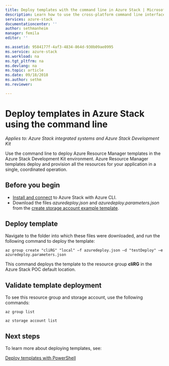 ```yaml
---
title: Deploy templates with the command line in Azure Stack | Microsoft Docs
description: Learn how to use the cross-platform command line interface (CLI) to deploy templates to Azure Stack.
services: azure-stack
documentationcenter: ''
author: sethmanheim
manager: femila
editor: ''

ms.assetid: 9584177f-4af3-4834-864d-930b09ae0995
ms.service: azure-stack
ms.workload: na
ms.tgt_pltfrm: na
ms.devlang: na
ms.topic: article
ms.date: 09/18/2018
ms.author: sethm
ms.reviewer:

---
```

# Deploy templates in Azure Stack using the command line

*Applies to: Azure Stack integrated systems and Azure Stack Development Kit*

Use the command line to deploy Azure Resource Manager templates in the Azure Stack Development Kit environment. Azure Resource Manager templates deploy and provision all the resources for your application in a single, coordinated operation.

## Before you begin

 - [Install and connect](azure-stack-version-profiles-azurecli2.md) to Azure Stack with Azure CLI.
 - Download the files *azuredeploy.json* and *azuredeploy.parameters.json* from the [create storage account example template](https://github.com/Azure/AzureStack-QuickStart-Templates/tree/master/101-create-storage-account).
 
## Deploy template

Navigate to the folder into which these files were downloaded, and run the following command to deploy the template:

```azurecli
az group create "cliRG" "local" –f azuredeploy.json –d "testDeploy" –e azuredeploy.parameters.json
```

This command deploys the template to the resource group **cliRG** in the Azure Stack POC default location.

## Validate template deployment

To see this resource group and storage account, use the following commands:

```azurecli
az group list

az storage account list
```

## Next steps

To learn more about deploying templates, see:

[Deploy templates with PowerShell](azure-stack-deploy-template-powershell.md)

